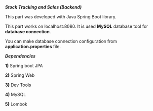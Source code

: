 ***Stock Tracking and Sales (Backend)***

This part was developed with Java Spring Boot library.

This part works on localhost:8080. It is used **MySQL** database tool for **database connection**.

You can make database connection configuration from **application.properties** file.

***Dependencies***

**1)** Spring boot JPA 

**2)** Spring Web

**3)** Dev Tools

**4)** MySQL

**5)** Lombok
